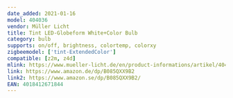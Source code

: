 ```yaml
---
date_added: 2021-01-16
model: 404036
vendor: Müller Licht 
title: Tint LED-Globeform White+Color Bulb
category: bulb
supports: on/off, brightness, colortemp, colorxy
zigbeemodel: ['tint-ExtendedColor']
compatible: [z2m, z4d]
mlink: https://www.mueller-licht.de/en/product-informations/artikel/404036/
link: https://www.amazon.de/dp/B085QXX9B2
link2: https://www.amazon.se/dp/B085QXX9B2/
EAN: 4018412671844
---
```


